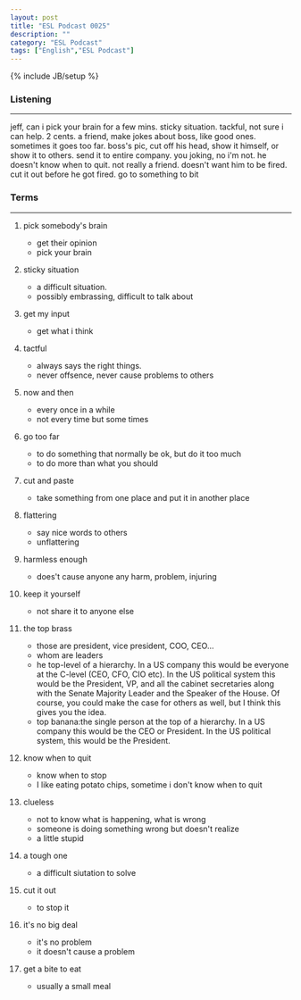 ```yaml
---
layout: post
title: "ESL Podcast 0025"
description: ""
category: "ESL Podcast"
tags: ["English","ESL Podcast"]
---
```

{% include JB/setup %}

### Listening
-----
jeff, can i pick your brain for a few mins. sticky situation. tackful, not sure i can help. 2 cents. a friend, make jokes about boss, like good ones. sometimes it goes too far. boss's pic, cut off his head, show it himself, or show it to others. send it to entire company. you joking, no i'm not. he doesn't know when to quit. not really a friend. doesn't want him to be fired. cut it out before he got fired. go to something to bit

### Terms
--------
1. pick somebody's brain
    * get their opinion
    * pick your brain

2. sticky situation
    * a difficult situation.
    * possibly embrassing, difficult to talk about
3. get my input
    * get what i think
4. tactful
    * always says the right things.
    * never offsence, never cause problems to others
5. now and then
    * every once in a while
    * not every time but some times
6. go too far
    * to do something that normally be ok, but do it too much
    * to do more than what you should
7. cut and paste
    * take something from one place and put it in another place
8. flattering
    * say nice words to others
    * unflattering
9. harmless enough
    * does't cause anyone any harm, problem, injuring
10. keep it yourself
    * not share it to anyone else
11. the top brass
    * those are president, vice president, COO, CEO...
    * whom are leaders
    * he top-level of a hierarchy. In a US company this would be everyone at the C-level (CEO, CFO, CIO etc). In the US political system this would be the President, VP, and all the cabinet secretaries along with the Senate Majority Leader and the Speaker of the House. Of course, you could make the case for others as well, but I think this gives you the idea.
    * top banana:the single person at the top of a hierarchy. In a US company this would be the CEO or President. In the US political system, this would be the President.
12. know when to quit
    * know when to stop
    * I like eating potato chips, sometime i don't know when to quit
13. clueless
    * not to know what is happening, what is wrong
    * someone is doing something wrong but doesn't realize
    * a little stupid
14. a tough one
    * a difficult siutation to solve
15. cut it out
    * to stop it
16. it's no big deal
    * it's no problem
    * it doesn't cause a problem
17. get a bite to eat
    * usually a small meal

